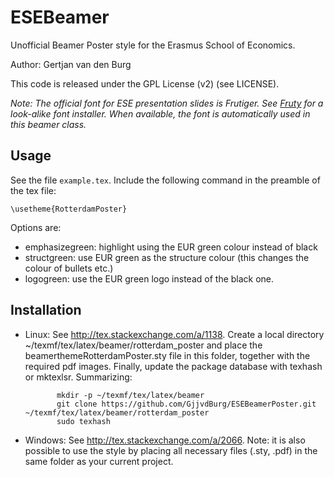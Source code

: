 ESEBeamer
=========

Unofficial Beamer Poster style for the Erasmus School of Economics.

Author: Gertjan van den Burg

This code is released under the GPL License (v2) (see LICENSE).

*Note: The official font for ESE presentation slides is Frutiger. See [Fruty](http://github.com/GjjvdBurg/Fruty) for a look-alike font installer. When available, the font is automatically used in this beamer class.*

Usage
-----
See the file `example.tex`. Include the following command
in the preamble of the tex file:

    \usetheme{RotterdamPoster}

Options are:

  - emphasizegreen: highlight using the EUR green colour
    instead of black
  - structgreen: use EUR green as the structure colour 
    (this changes the colour of bullets etc.)
  - logogreen: use the EUR green logo instead of the black
    one.

Installation
------------

- Linux: See http://tex.stackexchange.com/a/1138. Create a
         local directory ~/texmf/tex/latex/beamer/rotterdam_poster
         and place the beamerthemeRotterdamPoster.sty file in 
         this folder, together with the required pdf 
         images. Finally, update the package database with 
         texhash or mktexlsr. Summarizing:

             mkdir -p ~/texmf/tex/latex/beamer
             git clone https://github.com/GjjvdBurg/ESEBeamerPoster.git ~/texmf/tex/latex/beamer/rotterdam_poster
             sudo texhash

- Windows: See http://tex.stackexchange.com/a/2066. Note: it is 
           also possible to use the style by placing all necessary
           files (.sty, .pdf) in the same folder as your current
           project.
